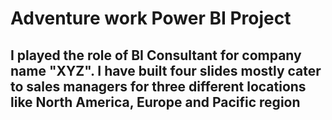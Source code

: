 # Adventure work Power BI Project 
## I played the role of BI Consultant for company name "XYZ". I have built four slides mostly cater to sales managers for three different locations like North America, Europe and Pacific region 
